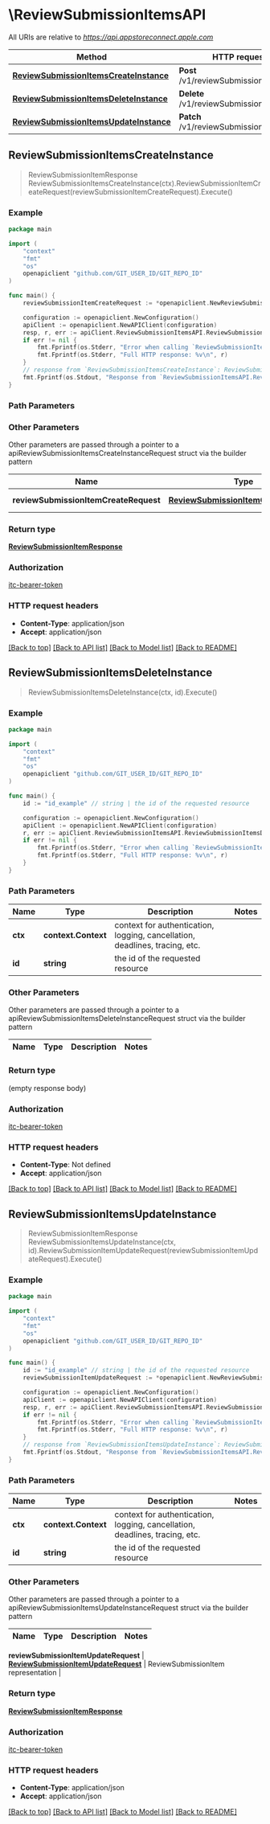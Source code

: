 # \ReviewSubmissionItemsAPI

All URIs are relative to *https://api.appstoreconnect.apple.com*

Method | HTTP request | Description
------------- | ------------- | -------------
[**ReviewSubmissionItemsCreateInstance**](ReviewSubmissionItemsAPI.md#ReviewSubmissionItemsCreateInstance) | **Post** /v1/reviewSubmissionItems | 
[**ReviewSubmissionItemsDeleteInstance**](ReviewSubmissionItemsAPI.md#ReviewSubmissionItemsDeleteInstance) | **Delete** /v1/reviewSubmissionItems/{id} | 
[**ReviewSubmissionItemsUpdateInstance**](ReviewSubmissionItemsAPI.md#ReviewSubmissionItemsUpdateInstance) | **Patch** /v1/reviewSubmissionItems/{id} | 



## ReviewSubmissionItemsCreateInstance

> ReviewSubmissionItemResponse ReviewSubmissionItemsCreateInstance(ctx).ReviewSubmissionItemCreateRequest(reviewSubmissionItemCreateRequest).Execute()



### Example

```go
package main

import (
	"context"
	"fmt"
	"os"
	openapiclient "github.com/GIT_USER_ID/GIT_REPO_ID"
)

func main() {
	reviewSubmissionItemCreateRequest := *openapiclient.NewReviewSubmissionItemCreateRequest(*openapiclient.NewReviewSubmissionItemCreateRequestData("Type_example", *openapiclient.NewReviewSubmissionItemCreateRequestDataRelationships(*openapiclient.NewReviewSubmissionItemCreateRequestDataRelationshipsReviewSubmission(*openapiclient.NewAppRelationshipsReviewSubmissionsDataInner("Type_example", "Id_example"))))) // ReviewSubmissionItemCreateRequest | ReviewSubmissionItem representation

	configuration := openapiclient.NewConfiguration()
	apiClient := openapiclient.NewAPIClient(configuration)
	resp, r, err := apiClient.ReviewSubmissionItemsAPI.ReviewSubmissionItemsCreateInstance(context.Background()).ReviewSubmissionItemCreateRequest(reviewSubmissionItemCreateRequest).Execute()
	if err != nil {
		fmt.Fprintf(os.Stderr, "Error when calling `ReviewSubmissionItemsAPI.ReviewSubmissionItemsCreateInstance``: %v\n", err)
		fmt.Fprintf(os.Stderr, "Full HTTP response: %v\n", r)
	}
	// response from `ReviewSubmissionItemsCreateInstance`: ReviewSubmissionItemResponse
	fmt.Fprintf(os.Stdout, "Response from `ReviewSubmissionItemsAPI.ReviewSubmissionItemsCreateInstance`: %v\n", resp)
}
```

### Path Parameters



### Other Parameters

Other parameters are passed through a pointer to a apiReviewSubmissionItemsCreateInstanceRequest struct via the builder pattern


Name | Type | Description  | Notes
------------- | ------------- | ------------- | -------------
 **reviewSubmissionItemCreateRequest** | [**ReviewSubmissionItemCreateRequest**](ReviewSubmissionItemCreateRequest.md) | ReviewSubmissionItem representation | 

### Return type

[**ReviewSubmissionItemResponse**](ReviewSubmissionItemResponse.md)

### Authorization

[itc-bearer-token](../README.md#itc-bearer-token)

### HTTP request headers

- **Content-Type**: application/json
- **Accept**: application/json

[[Back to top]](#) [[Back to API list]](../README.md#documentation-for-api-endpoints)
[[Back to Model list]](../README.md#documentation-for-models)
[[Back to README]](../README.md)


## ReviewSubmissionItemsDeleteInstance

> ReviewSubmissionItemsDeleteInstance(ctx, id).Execute()



### Example

```go
package main

import (
	"context"
	"fmt"
	"os"
	openapiclient "github.com/GIT_USER_ID/GIT_REPO_ID"
)

func main() {
	id := "id_example" // string | the id of the requested resource

	configuration := openapiclient.NewConfiguration()
	apiClient := openapiclient.NewAPIClient(configuration)
	r, err := apiClient.ReviewSubmissionItemsAPI.ReviewSubmissionItemsDeleteInstance(context.Background(), id).Execute()
	if err != nil {
		fmt.Fprintf(os.Stderr, "Error when calling `ReviewSubmissionItemsAPI.ReviewSubmissionItemsDeleteInstance``: %v\n", err)
		fmt.Fprintf(os.Stderr, "Full HTTP response: %v\n", r)
	}
}
```

### Path Parameters


Name | Type | Description  | Notes
------------- | ------------- | ------------- | -------------
**ctx** | **context.Context** | context for authentication, logging, cancellation, deadlines, tracing, etc.
**id** | **string** | the id of the requested resource | 

### Other Parameters

Other parameters are passed through a pointer to a apiReviewSubmissionItemsDeleteInstanceRequest struct via the builder pattern


Name | Type | Description  | Notes
------------- | ------------- | ------------- | -------------


### Return type

 (empty response body)

### Authorization

[itc-bearer-token](../README.md#itc-bearer-token)

### HTTP request headers

- **Content-Type**: Not defined
- **Accept**: application/json

[[Back to top]](#) [[Back to API list]](../README.md#documentation-for-api-endpoints)
[[Back to Model list]](../README.md#documentation-for-models)
[[Back to README]](../README.md)


## ReviewSubmissionItemsUpdateInstance

> ReviewSubmissionItemResponse ReviewSubmissionItemsUpdateInstance(ctx, id).ReviewSubmissionItemUpdateRequest(reviewSubmissionItemUpdateRequest).Execute()



### Example

```go
package main

import (
	"context"
	"fmt"
	"os"
	openapiclient "github.com/GIT_USER_ID/GIT_REPO_ID"
)

func main() {
	id := "id_example" // string | the id of the requested resource
	reviewSubmissionItemUpdateRequest := *openapiclient.NewReviewSubmissionItemUpdateRequest(*openapiclient.NewReviewSubmissionItemUpdateRequestData("Type_example", "Id_example")) // ReviewSubmissionItemUpdateRequest | ReviewSubmissionItem representation

	configuration := openapiclient.NewConfiguration()
	apiClient := openapiclient.NewAPIClient(configuration)
	resp, r, err := apiClient.ReviewSubmissionItemsAPI.ReviewSubmissionItemsUpdateInstance(context.Background(), id).ReviewSubmissionItemUpdateRequest(reviewSubmissionItemUpdateRequest).Execute()
	if err != nil {
		fmt.Fprintf(os.Stderr, "Error when calling `ReviewSubmissionItemsAPI.ReviewSubmissionItemsUpdateInstance``: %v\n", err)
		fmt.Fprintf(os.Stderr, "Full HTTP response: %v\n", r)
	}
	// response from `ReviewSubmissionItemsUpdateInstance`: ReviewSubmissionItemResponse
	fmt.Fprintf(os.Stdout, "Response from `ReviewSubmissionItemsAPI.ReviewSubmissionItemsUpdateInstance`: %v\n", resp)
}
```

### Path Parameters


Name | Type | Description  | Notes
------------- | ------------- | ------------- | -------------
**ctx** | **context.Context** | context for authentication, logging, cancellation, deadlines, tracing, etc.
**id** | **string** | the id of the requested resource | 

### Other Parameters

Other parameters are passed through a pointer to a apiReviewSubmissionItemsUpdateInstanceRequest struct via the builder pattern


Name | Type | Description  | Notes
------------- | ------------- | ------------- | -------------

 **reviewSubmissionItemUpdateRequest** | [**ReviewSubmissionItemUpdateRequest**](ReviewSubmissionItemUpdateRequest.md) | ReviewSubmissionItem representation | 

### Return type

[**ReviewSubmissionItemResponse**](ReviewSubmissionItemResponse.md)

### Authorization

[itc-bearer-token](../README.md#itc-bearer-token)

### HTTP request headers

- **Content-Type**: application/json
- **Accept**: application/json

[[Back to top]](#) [[Back to API list]](../README.md#documentation-for-api-endpoints)
[[Back to Model list]](../README.md#documentation-for-models)
[[Back to README]](../README.md)


